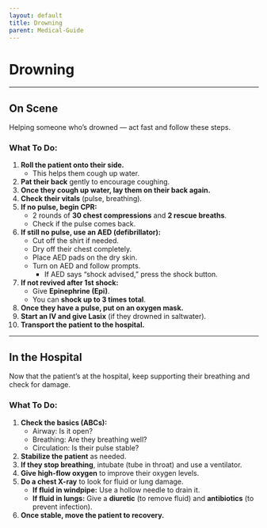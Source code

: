 ```yaml
---
layout: default
title: Drowning
parent: Medical-Guide
---
```


# Drowning

---

## On Scene  
Helping someone who’s drowned — act fast and follow these steps.

### What To Do:
1. **Roll the patient onto their side.**
   - This helps them cough up water.
2. **Pat their back** gently to encourage coughing.
3. **Once they cough up water, lay them on their back again.**
4. **Check their vitals** (pulse, breathing).
5. **If no pulse, begin CPR:**
   - 2 rounds of **30 chest compressions** and **2 rescue breaths**.
   - Check if the pulse comes back.
6. **If still no pulse, use an AED (defibrillator):**
   - Cut off the shirt if needed.
   - Dry off their chest completely.
   - Place AED pads on the dry skin.
   - Turn on AED and follow prompts.
     - If AED says “shock advised,” press the shock button.
7. **If not revived after 1st shock:**
   - Give **Epinephrine (Epi)**.
   - You can **shock up to 3 times total**.
8. **Once they have a pulse, put on an oxygen mask.**
9. **Start an IV and give Lasix** (if they drowned in saltwater).
10. **Transport the patient to the hospital.**

---

## In the Hospital  
Now that the patient’s at the hospital, keep supporting their breathing and check for damage.

### What To Do:
1. **Check the basics (ABCs):**
   - Airway: Is it open?
   - Breathing: Are they breathing well?
   - Circulation: Is their pulse stable?
2. **Stabilize the patient** as needed.
3. **If they stop breathing**, intubate (tube in throat) and use a ventilator.
4. **Give high-flow oxygen** to improve their oxygen levels.
5. **Do a chest X-ray** to look for fluid or lung damage.
   - **If fluid in windpipe:** Use a hollow needle to drain it.
   - **If fluid in lungs:** Give a **diuretic** (to remove fluid) and **antibiotics** (to prevent infection).
6. **Once stable, move the patient to recovery.**